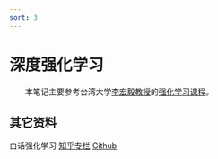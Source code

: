 ```yaml
---
sort: 3
---
```


# 深度强化学习

&emsp;&emsp;本笔记主要参考台湾大学[李宏毅教授](http://speech.ee.ntu.edu.tw/~tlkagk/)的[强化学习课程](https://www.bilibili.com/video/BV1F4411c7og?p=1)。


## 其它资料

白话强化学习 [知乎专栏](https://www.zhihu.com/column/c_1215667894253830144) [Github](https://github.com/louisnino/RLcode)